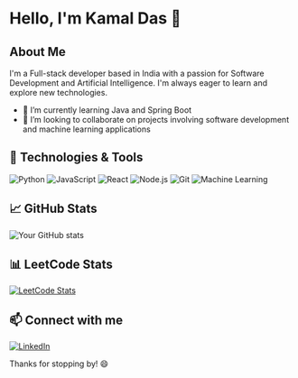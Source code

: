 # Hello, I'm Kamal Das 👋

## About Me
I'm a Full-stack developer based in India with a passion for Software Development and Artificial Intelligence. I'm always eager to learn and explore new technologies.

- 🌱 I’m currently learning Java and Spring Boot
- 👯 I’m looking to collaborate on projects involving software development and machine learning applications


## 🔧 Technologies & Tools

![Python](https://img.shields.io/badge/-Python-3776AB?style=flat&logo=python&logoColor=white)
![JavaScript](https://img.shields.io/badge/-JavaScript-F7DF1E?style=flat&logo=javascript&logoColor=black)
![React](https://img.shields.io/badge/-React-61DAFB?style=flat&logo=react&logoColor=black)
![Node.js](https://img.shields.io/badge/-Node.js-339933?style=flat&logo=node.js&logoColor=white)
![Git](https://img.shields.io/badge/-Git-F05032?style=flat&logo=git&logoColor=white)
![Machine Learning](https://img.shields.io/badge/-Machine%20Learning-6D4A78?style=flat)


## 📈 GitHub Stats

![Your GitHub stats](https://github-readme-stats.vercel.app/api?username=KamalDas492&show_icons=true)

## 📊 LeetCode Stats

<!-- LeetCode Card -->
<a href="https://leetcode.com/Kamal492/">
  <img src="https://leetcode.card.workers.dev/?username=Kamal492" alt="LeetCode Stats" />
</a>

## 📫 Connect with me

[![LinkedIn](https://img.shields.io/badge/-LinkedIn-0077B5?style=flat&logo=linkedin&logoColor=white)]((https://www.linkedin.com/in/kamal-das-a748a51a5/))

Thanks for stopping by! 😄

